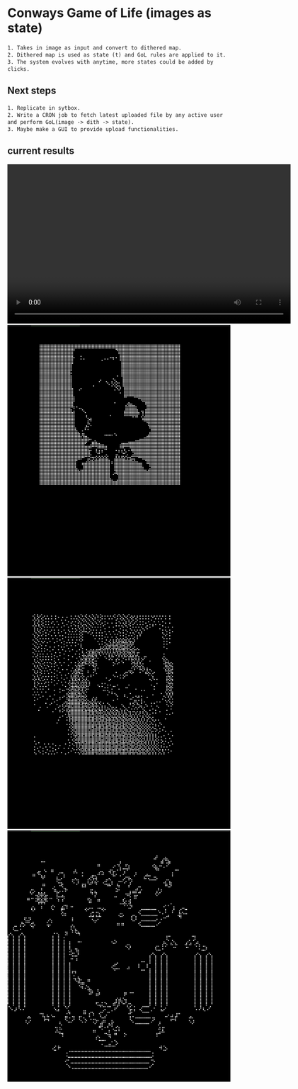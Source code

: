 # Conways Game of Life (images as state)

```
1. Takes in image as input and convert to dithered map.
2. Dithered map is used as state (t) and GoL rules are applied to it.
3. The system evolves with anytime, more states could be added by clicks.
```

## Next steps
```
1. Replicate in sytbox.
2. Write a CRON job to fetch latest uploaded file by any active user and perform GoL(image -> dith -> state).
3. Maybe make a GUI to provide upload functionalities.
```

## current results
<video width="640" height="360" controls>
<source src="ss/record_gol.mp4" type="video/mp4">
Your browser does not support the format
</video>

<img src="ss/Screenshot0.png">
<img src="ss/Screenshot1.png">
<img src="ss/Screenshot2.png">